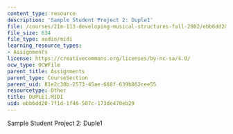```yaml
---
content_type: resource
description: 'Sample Student Project 2: Duple1'
file: /courses/21m-113-developing-musical-structures-fall-2002/ebb6dd207f1d1f46507c173de470eb29_DUPLE1.MIDI
file_size: 634
file_type: audio/midi
learning_resource_types:
- Assignments
license: https://creativecommons.org/licenses/by-nc-sa/4.0/
ocw_type: OCWFile
parent_title: Assignments
parent_type: CourseSection
parent_uid: 81e2c30b-2573-45ae-668f-639b862cee55
resourcetype: Other
title: DUPLE1.MIDI
uid: ebb6dd20-7f1d-1f46-507c-173de470eb29
---
```

Sample Student Project 2: Duple1